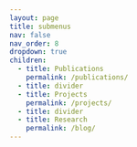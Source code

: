 ```yaml
---
layout: page
title: submenus
nav: false
nav_order: 8
dropdown: true
children:
  - title: Publications
    permalink: /publications/
  - title: divider
  - title: Projects
    permalink: /projects/
  - title: divider
  - title: Research
    permalink: /blog/
---
```

